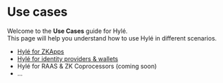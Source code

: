 # Use cases

Welcome to the **Use Cases** guide for Hylé.  
This page will help you understand how to use Hylé in different scenarios.

- [Hylé for ZKApps](for-zk-apps.md) 
- [Hylé for identity providers & wallets](for-identity-providers.md)
- Hylé for RAAS & ZK Coprocessors (coming soon)
- ...
